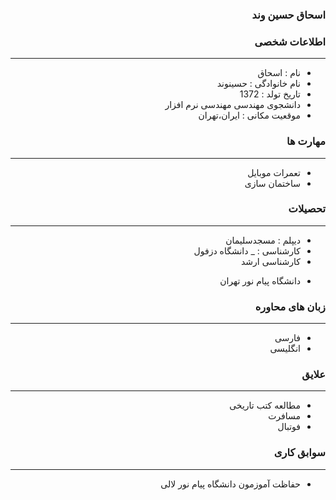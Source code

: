 <style type="text/css">
body{
 direction:rtl;
}
</style>
### اسحاق حسین وند

### اطلاعات شخصی

---
+ نام : اسحاق
+ نام خانوادگی : حسینوند
+ تاریخ تولد : 1372
+ دانشجوی مهندسی مهندسی نرم افزار 
+ موقعیت مکانی : ایران،تهران


### مهارت ها

---
+ تعمرات موبایل
+ ساختمان سازی

### تحصیلات

---
+ دیپلم : مسجدسلیمان
+ کارشناسی : 
_ دانشگاه دزفول  
+ کارشناسی ارشد
- دانشگاه پیام نور تهران 
### زبان های محاوره

---
+ فارسی
+ انگلیسی

### علایق

---  
+ مطالعه کتب تاریخی
+ مسافرت
+ فوتبال

### سوابق کاری

---
+ حفاظت آموزمون دانشگاه پیام نور لالی


